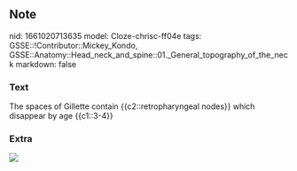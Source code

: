 ## Note
nid: 1661020713635
model: Cloze-chrisc-ff04e
tags: GSSE::!Contributor::Mickey_Kondo, GSSE::Anatomy::Head_neck_and_spine::01._General_topography_of_the_neck
markdown: false

### Text
The spaces of Gillette contain {{c2::retropharyngeal nodes}} which disappear by age {{c1::3-4}}

### Extra
<div><img src="130"></div>
